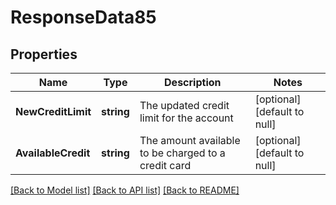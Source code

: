 # ResponseData85

## Properties
Name | Type | Description | Notes
------------ | ------------- | ------------- | -------------
**NewCreditLimit** | **string** | The updated credit limit for the account | [optional] [default to null]
**AvailableCredit** | **string** | The amount available to be charged to a credit card | [optional] [default to null]

[[Back to Model list]](../README.md#documentation-for-models) [[Back to API list]](../README.md#documentation-for-api-endpoints) [[Back to README]](../README.md)

